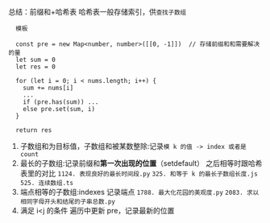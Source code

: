 总结：前缀和+哈希表
哈希表一般存储索引，供`查找子数组`

<!-- 需要考虑初始位置的0 -->
<!-- 保证[0,k]的正确性 即第一个元素从头开始 -->

```JS
  模板

  const pre = new Map<number, number>([[0, -1]])  // 存储前缀和和需要解决的量
  let sum = 0
  let res = 0

  for (let i = 0; i < nums.length; i++) {
    sum += nums[i]
    ...
    if (pre.has(sum)) ...
    else pre.set(sum, i)
  }

  return res
```

1. 子数组和为目标值，子数组和被某数整除:记录`模 k 的值 -> index 或者是 count`
2. 最长的子数组:记录前缀和**第一次出现的位置**（setdefault） 之后相等时跟哈希表里的对比
   `1124. 表现良好的最长时间段.py`
   `325. 和等于 k 的最长子数组长度.js`
   `525. 连续数组.ts`
3. 端点相等的子数组:indexes 记录端点
   `1788. 最大化花园的美观度.py`
   `2083. 求以相同字母开头和结尾的子串总数.py`
4. 满足 i<j 的条件
   遍历中更新 pre，记录最新的位置
